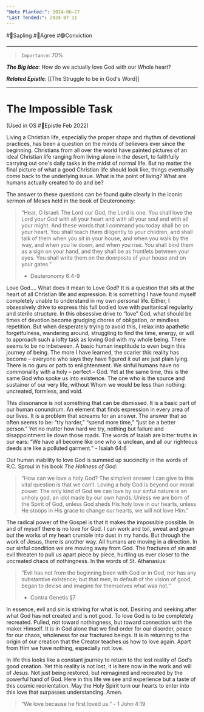 ```yaml
---
"Note Planted:": 2024-06-27
"Last Tended:": 2024-07-11
---
```

#🌿Sapling #🙂Agree #🟢Conviction 
****
> `Importance`: 70%
 
***The Big Idea***: How do we actually love God with our Whole heart?

***Related Epistle***: [[The Struggle to be in God's Word]]
****
# The Impossible Task 
(Used in OS #📃Epistle Feb 2022)

Living a Christian life, especially the proper shape and rhythm of devotional practices, has been a question on the minds of believers ever since the beginning.  Christians from all over the world have painted pictures of an ideal Christian life ranging from living alone in the desert, to faithfully carrying out one's daily tasks in the midst of normal life.  But no matter the final picture of what a good Christian life should look like, things eventually come back to the underlying issue.  What is the point of living? What are humans actually created to do and be?

The answer to these questions can be found quite clearly in the iconic sermon of Moses held in the book of Deuteronomy:

> “Hear, O Israel: 
> The Lord our God, the Lord is one. 
> You shall love the Lord your God with all your heart and with all your soul 
 > and with all your might. 
> And these words that I command you today shall be on your heart. 
> You shall teach them diligently to your children, 
> and shall talk of them when you sit in your house, 
> and when you walk by the way, and when you lie down, and when you rise. 
> You shall bind them as a sign on your hand, 
> and they shall be as frontlets between your eyes.
> You shall write them on the doorposts of your house and on your gates.” 
> - Deuteronomy 6:4-9

Love God.... What does it mean to Love God? It is a question that sits at the heart of all Christian life and expression.  It is something I have found myself completely unable to understand in my own personal life. Either, I obsessively drive to express this full bodied love with puritanical regularity and sterile structure. In this obsessive drive to “love” God, what should be times of devotion become grudging chores of obligation, or mindless repetition. But when desperately trying to avoid this, I relax into apathetic forgetfulness, wandering around, struggling to find the time, energy, or will to approach such a lofty task as loving God with my whole being.
There seems to be no inbetween. A basic human ineptitude to even begin this journey of being. The more I have learned, the scarier this reality has become – everyone who says they have figured it out are just plain lying.  There is no guru or path to enlightenment.  We sinful humans have no commonality with a holy – perfect – God.  Yet at the same time, this is the same God who spoke us into existence. The one who is the source and sustainer of our very life, without Whom we would be less than nothing: uncreated, formless, and void.  

This dissonance is not something that can be dismissed.  It is a basic part of our human conundrum. An element that finds expression in every area of our lives. It is a problem that screams for an answer.  The answer that so often seems to be: “try harder,” “spend more time,” “just be a better person.” Yet no matter how hard we try, nothing but failure and disappointment lie down those roads. The words of Isaiah are bitter truths in our ears: “We have all become like one who is unclean, and all our righteous deeds are like a polluted garment.” - Isaiah 64:6

Our human inability to love God is summed up succinctly in the words of R.C. Sproul in his book _The Holiness of God_:

> “How can we love a holy God? The simplest answer I can give to this vital question is that we can’t. Loving a holy God is beyond our moral power. The only kind of God we can love by our sinful nature is an unholy god, an idol made by our own hands. Unless we are born of the Spirit of God, unless God sheds His holy love in our hearts, unless He stoops in His grace to change our hearts, we will not love Him.”

The radical power of the Gospel is that it makes the impossible possible. In and of myself there is no love for God.  I can work and toil, sweat and groan but the works of my heart crumble into dust in my hands. But through the work of Jesus, there is another way.
All humans are moving in a direction. In our sinful condition we are moving away from God. The fractures of sin and evil threaten to pull us apart piece by piece, hurtling us ever closer to the uncreated chaos of nothingness. In the words of St. Athanasius: 

> “Evil has not from the beginning been with God or in God, nor has any substantive existence; but that men, in default of the vision of good, began to devise and imagine for themselves what was not.” 
> - Contra Genetis §7

In essence, evil and sin is striving for what is not.  Desiring and seeking after what God has not created and is not good.  To love God is to be completely recreated.  Pulled, not toward nothingness, but toward connection with the maker Himself.  It is in God alone that we find order for our disorder, peace for our chaos, wholeness for our fractured beings.  It is in returning to the origin of our creation that the Creator teaches us how to love again.  Apart from Him we have nothing, especially not love.  

In life this looks like a constant journey to return to the lost reality of God’s good creation. Yet this reality is not lost, it is here now in the work and will of Jesus.  Not just being restored, but reimagined and recreated by the powerful hand of God.  Here in this life we see and experience but a taste of this cosmic reorientation.  May the Holy Spirit turn our hearts to enter into this love that surpasses understanding. Amen. 

> “We love because he first loved us.” - 1 John 4:19


